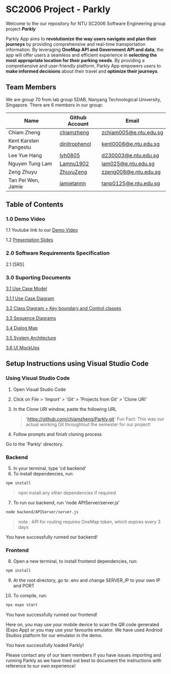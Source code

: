 # SC2006 Project - Parkly
Welcome to the our repository for NTU SC2006 Software Engineering group project **_Parkly_**

Parkly App aims to **revolutionize the way users navigate and plan their journeys** by providing comprehensive and real-time transportation information. By leveraging **OneMap API and Government API and data**, the app will offer users a seamless and efficient experience in **selecting the most appropriate location for their parking needs**. By providing a comprehensive and user-friendly platform, Parkly App empowers users to **make informed decisions** about their travel and **optimize their journeys**.

## Team Members
We are group 70 from lab group SDAB, Nanyang Technological University, Singapore. There are 6 members in our group:

| Name         | Github Account                                  | Email                 |
|--------------|-------------------------------------------------|-----------------------|         
| Chiam Zheng | [chiamzheng](https://github.com/chiamzheng) | [zchiam005@e.ntu.edu.sg](mailto:zchiam005@e.ntu.edu.sg) |
| Kent Karsten Pangestu | [dinitrophenol](https://github.com/dinitrophenol)  | [kent0008@e.ntu.edu.sg](mailto:kent0008@e.ntu.edu.sg) |
| Lee Yue Hang  | [lyh0805](https://github.com/lyh0805)   | [d230003@e.ntu.edu.sg](mailto:d230003@e.ntu.edu.sg)  |
| Nguyen Tung Lam | [Lamnu1902](https://github.com/Lamnu1902)   | [lam025@e.ntu.edu.sg](mailto:lam025@e.ntu.edu.sg)  |
| Zeng Zhuyu | [ZhuyuZeng](https://github.com/ZhuyuZeng)          | [zzeng008@e.ntu.edu.sg](mailto:zzeng008@e.ntu.edu.sg) |
| Tan Pei Wen, Jamie | [jamietannn](https://github.com/jamietannn)   | [tanp0125@e.ntu.edu.sg](mailto:tanp0125@e.ntu.edu.sg)  |

## Table of Contents
### 1.0 Demo Video
1.1 Youtube link to our [Demo Video](https://www.youtube.com/watch?v=GZ4Z2GCu7Ts) <br />

1.2 [Presentation Slides](https://www.canva.com/design/DAGWXt_WhOw/ZkWJLQ50WYH5vN1SkcJwpA/edit?)

### 2.0 Software Requirements Specification
2.1 [SRS]
### 3.0 Suporting Documents
[3.1 Use Case Model](https://github.com/softwarelab3/2006-SDAB-70/blob/main/lab5/Use%20Case%20Model.docx.pdf)

[3.1.1 Use Case Diagram](https://github.com/softwarelab3/2006-SDAB-70/blob/main/lab5/Use%20Case%20Diagram.jpg)

[3.2 Class Diagram + Key boundary and Control classes](https://github.com/softwarelab3/2006-SDAB-70/blob/main/lab5/Class%20Diagram%20%2B%20Key%20boundary%20and%20Control%20classes.jpg)

[3.3 Sequence Diagrams](https://github.com/softwarelab3/2006-SDAB-70/tree/main/lab5/Sequence%20Diagrams)

[3.4 Dialog Map](https://github.com/softwarelab3/2006-SDAB-70/blob/main/lab5/Dialog%20Map.png)

[3.5 System Architecture](https://github.com/softwarelab3/2006-SDAB-70/blob/main/lab5/System%20Architecture.png)

[3.6 UI MockUps](https://github.com/softwarelab3/2006-SDAB-70/tree/main/lab5/UI%20Mockups)

## Setup Instructions using Visual Studio Code 
### Using Visual Studio Code
1) Open Visual Studio Code

2) Click on File > 'Import' > 'Git' > 'Projects from Git' > 'Clone URI'

3) In the Clone URI window, paste the following URL
   > 'https://github.com/chiamzheng/Parkly.git'
   > Fun Fact: This was our actual working Git throughtout the semester for our project!

4) Follow prompts and finish cloning process

Go to the 'Parkly' directory.

### Backend
5) In your terminal, type 'cd backend'
6) To install dependencies, run:
   
```bash
npm install
```

   > npm install any other dependencies if required
7) To run our backend, run 'node APIServer/server.js'

```bash
node backend/APIServer/server.js
```
   
   > note : API for routing requires OneMap token, which expires every 3 days

You have successfully runned our backend!

### Frontend
8) Open a new terminal, to install frontend dependencies, run:

```bash
npm install
```

9) At the root directory, go to .env and change SERVER_IP to your own IP and PORT

10) To compile, run:

```bash
npx expo start
```
   
You have successfully runned our frontend!

Here on, you may use your mobile device to scan the QR code generated (Expo App) or you may use your favourite emulator. We have used Andriod Studios platform for our emulator in the demo.

You have successfully loaded Parkly!

Please contact any of our team members if you have issues importing and running Parkly as we have tried out best to document the instructions with reference to our own experience!
